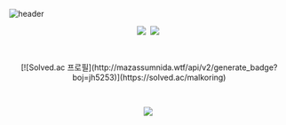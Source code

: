 ![header](https://capsule-render.vercel.app/api?type=soft&color=auto&height=150&section=header&text=JonghyukLee&fontSize=70&animation=twinkling)

<p align="center">
  <img src="https://img.shields.io/badge/Java-007396?style=flat-square&logo=Java&logoColor=white"/></a>&nbsp 
  <img src="https://img.shields.io/badge/SpringBoot-6DB33F?style=flat-square&logo=Spring&logoColor=white"/></a>&nbsp
</p>

<br>

<p align="center">
[![Solved.ac
프로필](http://mazassumnida.wtf/api/v2/generate_badge?boj=jh5253)](https://solved.ac/malkoring)
</p>

<br>

<p align="center">
  <a href="https://velog.io/@jh5253"><img src="https://img.shields.io/badge/Tech%20Blog-11B48A?style=flat-square&logo=Vimeo&logoColor=white&link=https://velog.io/@jh5253"/></a>&nbsp
</p>

